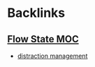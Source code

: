 
# Backlinks
## [Flow State MOC](<Flow State MOC.md>)
- [distraction management](<distraction management.md>)

